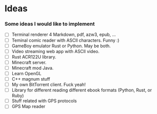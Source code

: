 # Ideas
### Some ideas I would like to implement

- [ ] Terminal renderer 4 Markdown, pdf, azw3, epub, ...
- [ ] Teminal comic reader with ASCII characters. Funny :)
- [ ] GameBoy emulator Rust or Python. May be both.
- [ ] Video streaming web app with ASCII video.
- [ ] Rust ACR122U library.
- [ ] Minecraft server.
- [ ] Minecraft mod Java.
- [ ] Learn OpenGL
- [ ] C++ magnum stuff
- [ ] My own BitTorrent client. Fuck yeah!
- [ ] Library for different reading different ebook formats (Python, Rust, or Ruby)
- [ ] Stuff related with GPS protocols
- [ ] GPS Map reader
